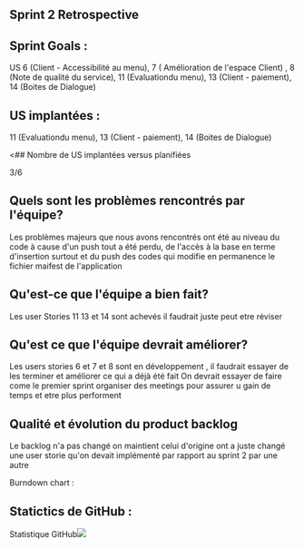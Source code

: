 

## Sprint 2 Retrospective

## Sprint Goals : 

 US 6 (Client - Accessibilité au menu), 7 ( Amélioration de l'espace Client) , 8 (Note de qualité du service), 11 (Evaluationdu menu),
 13 (Client - paiement), 14 (Boites de Dialogue)

## US implantées :

 11 (Evaluationdu menu), 13 (Client - paiement), 14 (Boites de Dialogue)

<## Nombre de US implantées versus planifiées 

3/6

## Quels sont les problèmes rencontrés par l'équipe?

 Les problèmes majeurs que nous avons rencontrés ont été au niveau du code à cause d'un push tout a été perdu, de l'accès à la base en terme d'insertion surtout et du push des codes qui modifie en permanence le fichier maifest de l'application
 
## Qu'est-ce que l'équipe a bien fait?
Les user Stories 11 13 et 14 sont achevés il faudrait juste peut etre réviser 

## Qu'est ce que l'équipe devrait améliorer?
Les users stories 6 et 7 et 8 sont en développement , il faudrait essayer de les terminer et améliorer ce qui a déjà été fait
On devrait essayer de faire come le premier sprint organiser des meetings pour assurer u gain de temps et etre plus performent

## Qualité et évolution du product backlog
Le backlog n'a pas changé on maintient celui d'origine ont a juste changé une user storie qu'on devait implémenté par rapport au sprint 2 par une autre

Burndown chart : 

## Statictics de GitHub :
Statistique GitHub<img src="https://github.com/Penda2M/Team-5/blob/master/Statistic_Github_Sprint2.PNG"> 
